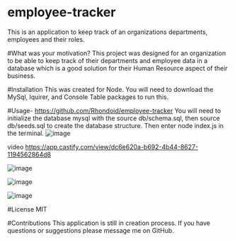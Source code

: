 # employee-tracker
This is an application to keep track of an organizations departments, employees and their roles. 

#What was your motivation?
This project was designed for an organization to be able to keep track of their departments and employee data in a database 
which is a good solution for their Human Resource aspect of their business. 

#Installation
This was created for Node. You will need to download the MySql, Iquirer, and Console Table packages to run this.

#Usage- 
https://github.com/Rhondoid/employee-tracker
You will need to initialize the database mysql with the source db/schema.sql, then source db/seeds.sql to create the database structure. 
Then enter node index.js in the terminal. 
![image](https://user-images.githubusercontent.com/110504360/218171988-bb09c984-a893-4291-b581-e58942ed4077.png)

video
https://app.castify.com/view/dc6e620a-b692-4b44-8627-1194562864d8

![image](https://user-images.githubusercontent.com/110504360/221383598-d12f585d-8200-4a12-b72f-a02e1964266d.png)

![image](https://user-images.githubusercontent.com/110504360/221383612-24ec0371-cd72-4ec0-8a2b-802482499ef7.png)

![image](https://user-images.githubusercontent.com/110504360/221383683-547df4d9-229a-46de-81ea-3233496deb66.png)





#License
MIT

#Contributions
This application is still in creation process. If you have questions or suggestions please message me on GitHub.



